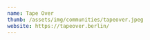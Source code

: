 ```yaml
---
name: Tape Over
thumb: /assets/img/communities/tapeover.jpeg
website: https://tapeover.berlin/
---
```


